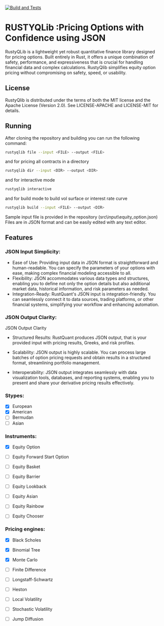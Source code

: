 [![Build and Tests](https://github.com/siddharthqs/RustyQLib/actions/workflows/rust.yml/badge.svg)](https://github.com/siddharthqs/RustyQLib/actions/workflows/rust.yml)

# RUSTYQLib :Pricing Options with Confidence using JSON
RustyQLib is a lightweight yet robust quantitative finance library designed for pricing options.
Built entirely in Rust, it offers a unique combination of safety, performance, and expressiveness that is crucial
for handling financial data and complex calculations. RustyQlib simplifies equity option pricing without compromising
on safety, speed, or usability.
## License
RustyQlib is distributed under the terms of both the MIT license and the Apache License (Version 2.0).
See LICENSE-APACHE and LICENSE-MIT for details.
## Running
After cloning the repository and building you can run the following command:
```bash
rustyqlib file --input <FILE> --output <FILE>
````
and for pricing all contracts in a directory
```bash
rustyqlib dir --input <DIR> --output <DIR>
```
and for interactive mode
```bash
rustyqlib interactive
```
and for build mode to build vol surface or interest rate curve
```bash
rustyqlib build --input <FILE> --output <DIR>
```
Sample input file is provided in the repository (src\input\equity_option.json)
Files are in JSON format and can be easily edited with any text editor.
## Features

### JSON Input Simplicity:

- Ease of Use: Providing input data in JSON format is straightforward and human-readable.
   You can specify the parameters of your options with ease, making complex financial modeling accessible to all.
- Flexibility: JSON accommodates various data types and structures, enabling you to define not only the option details but also additional market data, historical information, and risk parameters as needed.
- Integration-Ready: RustQuant's JSON input is integration-friendly. You can seamlessly connect it to data sources, trading platforms, or other financial systems, simplifying your workflow and enhancing automation.

### JSON Output Clarity:
JSON Output Clarity
- Structured Results: RustQuant produces JSON output, that is your provided input with pricing results, Greeks, and risk profiles.

- Scalability: JSON output is highly scalable.
  You can process large batches of option pricing requests and obtain results in a structured format, streamlining portfolio management.
- Interoperability: JSON output integrates seamlessly with data visualization tools, databases, and reporting systems, enabling you to present and share your derivative pricing results effectively.
### Stypes:
- [x] European
- [x] American
- [ ] Bermudan
- [ ] Asian

### Instruments:
- [x] Equity Option
- [ ] Equity Forward Start Option
- [ ] Equity Basket
- [ ] Equity Barrier
- [ ] Equity Lookback
- [ ] Equity Asian
- [ ] Equity Rainbow
- [ ] Equity Chooser


### Pricing engines:
- [x] Black Scholes
- [x] Binomial Tree
- [x] Monte Carlo
- [ ] Finite Difference
- [ ] Longstaff-Schwartz
- [ ] Heston
- [ ] Local Volatility
- [ ] Stochastic Volatility
- [ ] Jump Diffusion


